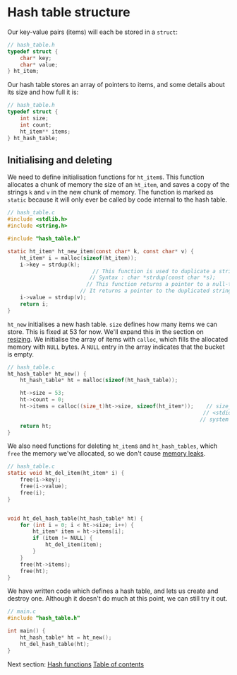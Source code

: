 # Hash table structure

Our key-value pairs (items) will each be stored in a `struct`:

```c
// hash_table.h
typedef struct {
    char* key;
    char* value;
} ht_item;
```

Our hash table stores an array of pointers to items, and some details about its
size and how full it is:

```c
// hash_table.h
typedef struct {
    int size;
    int count;
    ht_item** items;
} ht_hash_table;
```

## Initialising and deleting

We need to define initialisation functions for `ht_item`s. This function
allocates a chunk of memory the size of an `ht_item`, and saves a copy of the
strings `k` and `v` in the new chunk of memory. The function is marked as
`static` because it will only ever be called by code internal to the hash table.

```c
// hash_table.c
#include <stdlib.h>
#include <string.h>

#include "hash_table.h"

static ht_item* ht_new_item(const char* k, const char* v) {
    ht_item* i = malloc(sizeof(ht_item));
    i->key = strdup(k);  
                           // This function is used to duplicate a string. 
                          // Syntax : char *strdup(const char *s); 
                         // This function returns a pointer to a null-terminated byte string, which is a duplicate of the string pointed to by s. The memory obtained is done                           // dynamically using malloc and hence it can be freed using free(). 
                       // It returns a pointer to the duplicated string s.
    i->value = strdup(v);
    return i;
}
```

`ht_new` initialises a new hash table. `size` defines how many items we can
store. This is fixed at 53 for now. We'll expand this in the section on
[resizing](/06-resizing). We initialise the array of items with `calloc`, which
fills the allocated memory with `NULL` bytes. A `NULL` entry in the array
indicates that the bucket is empty.

```c
// hash_table.c
ht_hash_table* ht_new() {
    ht_hash_table* ht = malloc(sizeof(ht_hash_table));

    ht->size = 53;
    ht->count = 0;
    ht->items = calloc((size_t)ht->size, sizeof(ht_item*));    // size_t is an unsigned integral data type which is defined in various header files such as <stdlib.h>,     
                                                              // <stdio.h> , <string.h> . It is guaranteed to be big enough to contain the size of the biggest object the host  
                                                             // system can handle.
    return ht;
}
```

We also need functions for deleting `ht_item`s and `ht_hash_tables`, which
`free` the memory we've allocated, so we don't cause [memory
leaks](https://en.wikipedia.org/wiki/Memory_leak).

```c
// hash_table.c
static void ht_del_item(ht_item* i) {
    free(i->key);
    free(i->value);
    free(i);
}


void ht_del_hash_table(ht_hash_table* ht) {
    for (int i = 0; i < ht->size; i++) {
        ht_item* item = ht->items[i];
        if (item != NULL) {
            ht_del_item(item);
        }
    }
    free(ht->items);
    free(ht);
}
```

We have written code which defines a hash table, and lets us create and destroy
one. Although it doesn't do much at this point, we can still try it out.

```c
// main.c
#include "hash_table.h"

int main() {
    ht_hash_table* ht = ht_new();
    ht_del_hash_table(ht);
}
```

Next section: [Hash functions](/03-hashing)
[Table of contents](https://github.com/jamesroutley/write-a-hash-table#contents)

